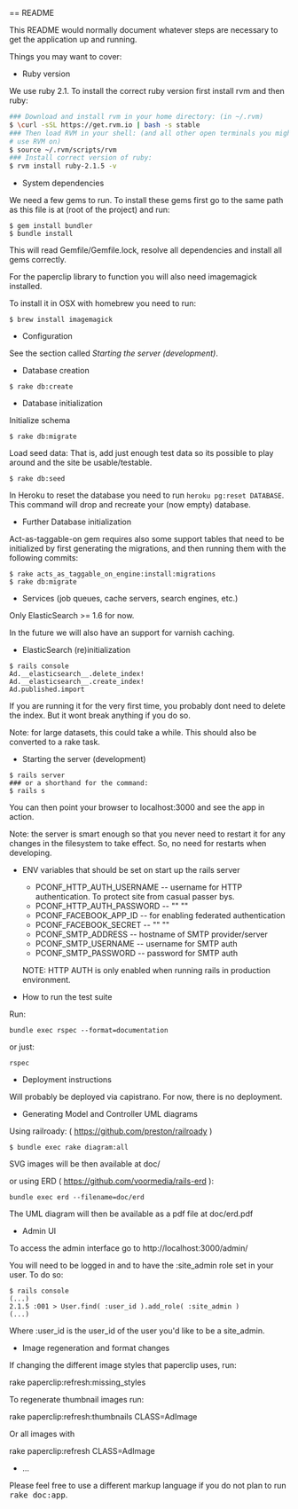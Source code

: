 == README

This README would normally document whatever steps are necessary to get the
application up and running.

Things you may want to cover:

* Ruby version

We use ruby 2.1. To install the correct ruby version first install rvm and then ruby:

```bash
### Download and install rvm in your home directory: (in ~/.rvm)
$ \curl -sSL https://get.rvm.io | bash -s stable
### Then load RVM in your shell: (and all other open terminals you might want to
# use RVM on)
$ source ~/.rvm/scripts/rvm
### Install correct version of ruby:
$ rvm install ruby-2.1.5 -v
```

* System dependencies

We need a few gems to run. To install these gems first go to the same path as
 this file is at (root of the project) and run:
```
$ gem install bundler
$ bundle install
```

This will read Gemfile/Gemfile.lock, resolve all dependencies and install
 all gems correctly.

For the paperclip library to function you will also need imagemagick installed.

To install it in OSX with homebrew you need to run:
```
$ brew install imagemagick
```

* Configuration

See the section called *Starting the server (development)*.

* Database creation

```
$ rake db:create
```

* Database initialization

Initialize schema

```
$ rake db:migrate
```

Load seed data:
That is, add just enough test data so its possible to play around and
 the site be usable/testable.
```
$ rake db:seed
```

In Heroku to reset the database you need to run `heroku pg:reset DATABASE`.
 This command will drop and recreate your (now empty) database.

* Further Database initialization

Act-as-taggable-on gem requires also some support tables that need to be
 initialized by first generating the migrations, and then running them
 with the following commits:

```
$ rake acts_as_taggable_on_engine:install:migrations
$ rake db:migrate
```

* Services (job queues, cache servers, search engines, etc.)

Only ElasticSearch >= 1.6 for now.

In the future we will also have an support for varnish caching.

* ElasticSearch (re)initialization

```
$ rails console
Ad.__elasticsearch__.delete_index!
Ad.__elasticsearch__.create_index!
Ad.published.import
```

If you are running it for the very first time, you probably dont need to
 delete the index. But it wont break anything if you do so.

Note: for large datasets, this could take a while. This should also be
 converted to a rake task.

* Starting the server (development)

```
$ rails server
### or a shorthand for the command:
$ rails s
```

You can then point your browser to localhost:3000 and see the app in action.

Note: the server is smart enough so that you never need to restart it for any
 changes in the filesystem to take effect. So, no need for restarts when
 developing.

* ENV variables that should be set on start up the rails server

  * PCONF_HTTP_AUTH_USERNAME -- username for HTTP authentication. To protect site
     from casual passer bys.
  * PCONF_HTTP_AUTH_PASSWORD -- "" ""
  * PCONF_FACEBOOK_APP_ID -- for enabling federated authentication
  * PCONF_FACEBOOK_SECRET -- "" ""
  * PCONF_SMTP_ADDRESS  -- hostname of SMTP provider/server
  * PCONF_SMTP_USERNAME -- username for SMTP auth
  * PCONF_SMTP_PASSWORD -- password for SMTP auth


  NOTE: HTTP AUTH is only enabled when running rails in production environment.

* How to run the test suite

Run:

```
bundle exec rspec --format=documentation
```
or just:
```
rspec
```

* Deployment instructions

Will probably be deployed via capistrano. For now, there is no deployment.

* Generating Model and Controller UML diagrams

Using railroady: ( https://github.com/preston/railroady )
```
$ bundle exec rake diagram:all
```

SVG images will be then available at doc/

or using ERD ( https://github.com/voormedia/rails-erd ):
```
bundle exec erd --filename=doc/erd
```

The UML diagram will then be available as a pdf file at doc/erd.pdf

* Admin UI

To access the admin interface go to http://localhost:3000/admin/

You will need to be logged in and to have the :site_admin role set in
your user. To do so:
```
$ rails console
(...)
2.1.5 :001 > User.find( :user_id ).add_role( :site_admin )
(...)
```

Where :user_id is the user_id of the user you'd like to be a site_admin.


* Image regeneration and format changes

If changing the different image styles that paperclip uses, run:

  rake paperclip:refresh:missing_styles

To regenerate thumbnail images run:

  rake paperclip:refresh:thumbnails CLASS=AdImage

Or all images with

rake paperclip:refresh CLASS=AdImage

* ...

Please feel free to use a different markup language if you do not plan to run
<tt>rake doc:app</tt>.
